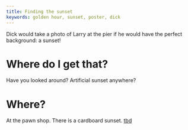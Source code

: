 ```yaml
---
title: Finding the sunset
keywords: golden hour, sunset, poster, dick
---
```


Dick would take a photo of Larry at the pier if he would have the perfect background: a sunset!

# Where do I get that?
Have you looked around? Artificial sunset anywhere?

# Where?
At the pawn shop. There is a cardboard sunset.
[tbd](tbd)
